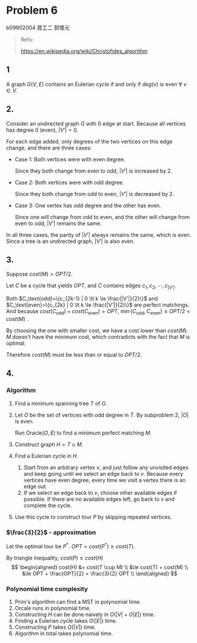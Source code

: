 # Problem 6

b09902004 資工二 郭懷元

> Refs:
>
> https://en.wikipedia.org/wiki/Christofides_algorithm

## 1

A graph $G(V,E)$ contains an Eulerian cycle if and only if $deg(v)$ is even $\forall\ v\in V$.

## 2.

Consider an undirected graph $G$ with 0 edge at start. Because all vertices has degree 0 (even), $|V'| = 0$.

For each edge added, only degrees of the two vertices on this edge change, and there are three cases:

- Case 1: Both vertices were with even degree.

  Since they both change from even to odd, $|V'|$ is increased by 2.

- Case 2: Both vertices were with odd degree.

  Since they both change from odd to even, $|V'|$ is decreased by 2.

- Case 3: One vertex has odd degree and the other has even.

  Since one will change from odd to even, and the other will change from even to odd, $|V'|$ remains the same.

In all three cases, the parity of $|V'|$ always remains the same, which is even. Since a tree is an undirected graph, $|V'|$ is also even.

## 3.

Suppose $cost(M) \gt OPT/2$.

Let $C$ be a cycle that yields $OPT$, and $C$ contains edges $c_1 , c_2 , \cdots , c_{|V'|}$.

Both $C_\text{odd}=\{c_{2k-1} | 0 \lt k \le \frac{|V'|}{2}\}$ and $C_\text{even}=\{c_{2k} | 0 \lt k \le \frac{|V'|}{2}\}$ are perfect matchings. And because $cost(C_\text{odd})+cost(C_\text{even})=OPT$, $\min\{C_\text{odd},C_\text{even}\} \le OPT/2 \lt cost(M)$ .

By choosing the one with smaller cost, we have a cost lower than $cost(M)$. $M$ doesn't have the minimum cost, which contradicts with the fact that $M$ is optimal.

Therefore $cost(M)$ must be less than or equal to $OPT/2$.

## 4.

### Algorithm

1. Find a minimum spanning tree $T$ of $G$.

2. Let $O$ be the set of vertices with odd degree in $T$. By subproblem 2, $|O|$ is even.

   Run $\text{Oracle}(O,E)$ to find a minimum perfect matching $M$.

3. Construct graph $H=T \cup M$.

4. Find a Eulerian cycle in $H$. 

   1. Start from an arbitrary vertex $v$, and just follow any unvisited edges and keep going until we select an edge back to $v$. Because every vertices have even degree, every time we visit a vertex there is an edge out.
   2. If we select an edge back to $v$, choose other available edges if possible. If there are no available edges left, go back to $v$ and complete the cycle.

5. Use this cycle to construct tour $P$ by skipping repeated vertices.

### $\frac{3}{2}$ - approximation

Let the optimal tour be $P^*$. $OPT = cost(P^*) \ge cost(T)$.

By triangle inequality, $cost(P) \le cost(H)$
$$
\begin{aligned}
cost(H)
&= cost(T \cup M) \\
&\le cost(T) + cost(M) \\
&\le OPT + \frac{OPT}{2} = \frac{3}{2} OPT \\
\end{aligned}
$$

### Polynomial time complexity

1. Prim's algorithm can find a MST in polynomial time.
2. $\text{Orcale}$ runs in polynomial time.
3. Constructing $H$ can be done naively in $O(|V|+O|E|)$ time.
4. Finding a Eulerian cycle takes $O(|E|)$ time.
5. Constructing $P$ takes $O(|V|)$ time.
6. Algorithm in total takes polynomial time.

  